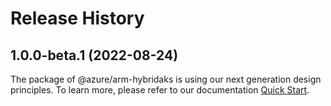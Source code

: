 # Release History
    
## 1.0.0-beta.1 (2022-08-24)

The package of @azure/arm-hybridaks is using our next generation design principles. To learn more, please refer to our documentation [Quick Start](https://aka.ms/js-track2-quickstart).
